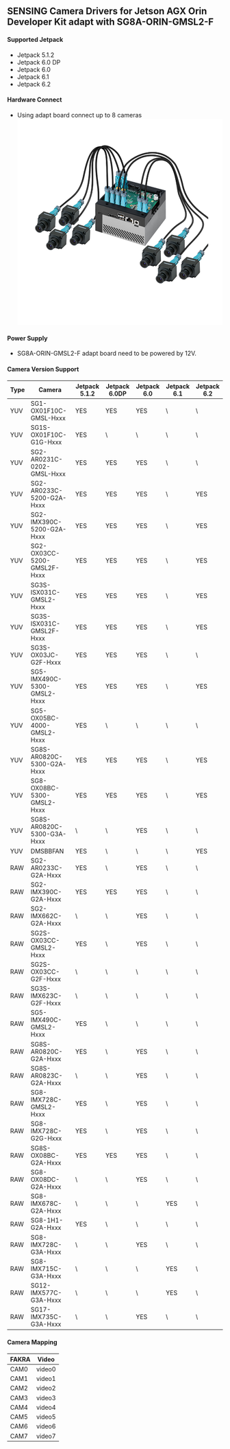 ## SENSING Camera Drivers for Jetson AGX Orin Developer Kit adapt with SG8A-ORIN-GMSL2-F

#### Supported Jetpack

* Jetpack 5.1.2
* Jetpack 6.0 DP
* Jetpack 6.0
* Jetpack 6.1
* Jetpack 6.2

#### Hardware Connect

* Using adapt board connect up to 8 cameras
  ![alt text](../../Picture/SENSING%20Deserializer%20Adapt%20Board/SG8A-ORIN-GMSL2-F%20with%20Jetson%20AGX%20Orin%20Devkit.png)

#### Power Supply

* SG8A-ORIN-GMSL2-F adapt board need to be powered by 12V.

#### Camera Version Support

| Type | Camera                      | Jetpack 5.1.2 | Jetpack 6.0DP | Jetpack 6.0 | Jetpack 6.1 | Jetpack 6.2 |
| ---- | --------------------------- | ------------- | ------------- | ----------- | ----------- | ----------- |
| YUV  | SG1-OX01F10C-GMSL-Hxxx      | YES           | YES           | YES         | \           | \           |
| YUV  | SG1S-OX01F10C-G1G-Hxxx      | YES           | \             | \           | \           | \           |
| YUV  | SG2-AR0231C-0202-GMSL-Hxxx  | YES           | YES           | YES         | \           | \           |
| YUV  | SG2-AR0233C-5200-G2A-Hxxx   | YES           | YES           | YES         | \           | YES         |
| YUV  | SG2-IMX390C-5200-G2A-Hxxx   | YES           | YES           | YES         | \           | YES         |
| YUV  | SG2-OX03CC-5200-GMSL2F-Hxxx | YES           | YES           | YES         | \           | YES         |
| YUV  | SG3S-ISX031C-GMSL2-Hxxx     | YES           | YES           | YES         | \           | YES         |
| YUV  | SG3S-ISX031C-GMSL2F-Hxxx    | YES           | YES           | YES         | \           | YES         |
| YUV  | SG3S-OX03JC-G2F-Hxxx        | YES           | YES           | YES         | \           | \           |
| YUV  | SG5-IMX490C-5300-GMSL2-Hxxx | YES           | YES           | YES         | \           | YES         |
| YUV  | SG5-OX05BC-4000-GMSL2-Hxxx  | YES           | \             | \           | \           | \           |
| YUV  | SG8S-AR0820C-5300-G2A-Hxxx  | YES           | YES           | YES         | \           | YES         |
| YUV  | SG8-OX08BC-5300-GMSL2-Hxxx  | YES           | YES           | YES         | \           | YES         |
| YUV  | SG8S-AR0820C-5300-G3A-Hxxx  | \             | \             | YES         | \           | \           |
| YUV  | DMSBBFAN                    | YES           | \             | \           | \           | YES         |
| RAW  | SG2-AR0233C-G2A-Hxxx        | YES           | \             | YES         | \           | \           |
| RAW  | SG2-IMX390C-G2A-Hxxx        | YES           | YES           | YES         | \           | \           |
| RAW  | SG2-IMX662C-G2A-Hxxx        | \             | \             | YES         | \           | \           |
| RAW  | SG2S-OX03CC-GMSL2-Hxxx      | YES           | \             | YES         | \           | \           |
| RAW  | SG2S-OX03CC-G2F-Hxxx        | \             | \             | \           | \           | \           |
| RAW  | SG3S-IMX623C-G2F-Hxxx       | \             | \             | \           | \           | \           |
| RAW  | SG5-IMX490C-GMSL2-Hxxx      | YES           | \             | \           | \           | \           |
| RAW  | SG8S-AR0820C-G2A-Hxxx       | YES           | \             | YES         | \           | \           |
| RAW  | SG8S-AR0823C-G2A-Hxxx       | \             | \             | YES         | \           | \           |
| RAW  | SG8-IMX728C-GMSL2-Hxxx      | YES           | \             | YES         | \           | \           |
| RAW  | SG8-IMX728C-G2G-Hxxx        | YES           | \             | YES         | \           | \           |
| RAW  | SG8S-OX08BC-G2A-Hxxx        | YES           | YES           | YES         | \           | \           |
| RAW  | SG8-OX08DC-G2A-Hxxx         | \             | \             | YES         | \           | \           |
| RAW  | SG8-IMX678C-G2A-Hxxx        | \             | \             | \           | YES         | \           |
| RAW  | SG8-1H1-G2A-Hxxx            | YES           | \             | \           | \           | \           |
| RAW  | SG8-IMX728C-G3A-Hxxx        | \             | \             | YES         | \           | \           |
| RAW  | SG8-IMX715C-G3A-Hxxx        | \             | \             | \           | YES         | \           |
| RAW  | SG12-IMX577C-G3A-Hxxx       | \             | \             | \           | YES         | \           |
| RAW  | SG17-IMX735C-G3A-Hxxx       | \             | \             | YES         | \           | \           |


#### Camera Mapping

| FAKRA | Video  |
| ----- | ------ |
| CAM0  | video0 |
| CAM1  | video1 |
| CAM2  | video2 |
| CAM3  | video3 |
| CAM4  | video4 |
| CAM5  | video5 |
| CAM6  | video6 |
| CAM7  | video7 |
